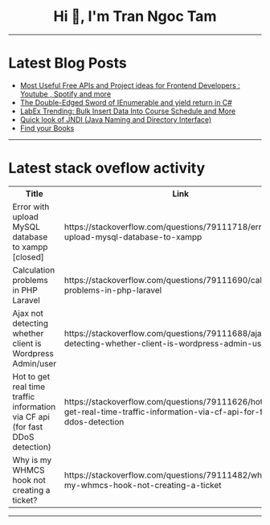 <h1 align="center">Hi 👋, I'm Tran Ngoc Tam</h1>

---

# Latest Blog Posts 
<!-- BLOG-POST-LIST:START -->
- [Most Useful Free APIs and Project ideas for Frontend Developers : Youtube , Spotify and more](https://dev.to/sonaykara/most-useful-free-apis-and-project-ideas-for-frontend-developers-youtube-spotift-and-more-3pfl)
- [The Double-Edged Sword of IEnumerable and yield return in C#](https://dev.to/hootanht/the-double-edged-sword-of-ienumerable-and-yield-return-in-c-1j3c)
- [LabEx Trending: Bulk Insert Data Into Course Schedule and More](https://dev.to/labex/labex-trending-bulk-insert-data-into-course-schedule-and-more-2410)
- [Quick look of JNDI &lpar;Java Naming and Directory Interface&rpar;](https://dev.to/saladlam/quick-look-of-jndi-java-naming-and-directory-interface-13gi)
- [Find your Books](https://dev.to/emilio_servetti/find-your-books-2432)
<!-- BLOG-POST-LIST:END -->

---

# Latest stack oveflow activity
<table>
  <tr><th>Title</th><th>Link</th></tr>
  <!-- STACKOVERFLOW:START --><tr><td>Error with upload MySQL database to xampp [closed]</td><td>https://stackoverflow.com/questions/79111718/error-with-upload-mysql-database-to-xampp</td></tr><tr><td>Calculation problems in PHP Laravel</td><td>https://stackoverflow.com/questions/79111690/calculation-problems-in-php-laravel</td></tr><tr><td>Ajax not detecting whether client is Wordpress Admin/user</td><td>https://stackoverflow.com/questions/79111688/ajax-not-detecting-whether-client-is-wordpress-admin-user</td></tr><tr><td>Hot to get real time traffic information via CF api &lpar;for fast DDoS detection&rpar;</td><td>https://stackoverflow.com/questions/79111626/hot-to-get-real-time-traffic-information-via-cf-api-for-fast-ddos-detection</td></tr><tr><td>Why is my WHMCS hook not creating a ticket?</td><td>https://stackoverflow.com/questions/79111482/why-is-my-whmcs-hook-not-creating-a-ticket</td></tr><!-- STACKOVERFLOW:END -->
</table>

---


